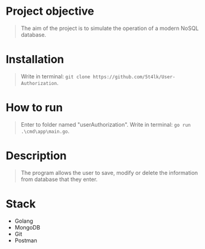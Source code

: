 # Project objective
> The aim of the project is to simulate the operation of a modern NoSQL database.
# Installation
> Write in terminal: `git clone https://github.com/5t4lk/User-Authorization`.
# How to run
> Enter to folder named "userAuthorization". Write in terminal: `go run .\cmd\app\main.go`.
# Description
> The program allows the user to save, modify or delete the information from database that they enter.
# Stack
- Golang 
- MongoDB 
- Git 
- Postman

